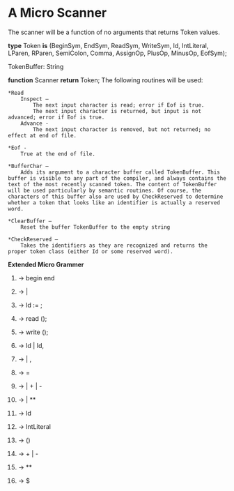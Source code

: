 # A Micro Scanner
The scanner will be a function of no arguments that returns Token values.

**type** 
Token **is** (BeginSym, EndSym, ReadSym, WriteSym, Id, IntLiteral, LParen,
RParen, SemiColon, Comma, AssignOp, PlusOp, MinusOp, EofSym); 

TokenBuffer: String

**function** Scanner **return** Token; 
	The following routines will be used: 


	*Read  
		Inspect — 
			The next input character is read; error if Eof is true.
			The next input character is returned, but input is not advanced; error if Eof is true.
		Advance - 
			The next input character is removed, but not returned; no effect at end of file.
 
	*Eof -
		True at the end of file.

	*BufferChar —  
		Adds its argument to a character buffer called TokenBuffer. This buffer is visible to any part of the compiler, and always contains the text of the most recently scanned token. The content of TokenBuffer will be used particularly by semantic routines. Of course, the characters of this buffer also are used by CheckReserved to determine whether a token that looks like an identifier is actually a reserved word.

	*ClearBuffer —  
		Reset the buffer TokenBuffer to the empty string

	*CheckReserved —  
		Takes the identifiers as they are recognized and returns the proper token class (either Id or some reserved word).


**Extended Micro Grammer**  

1. <program> -> begin <stmt list> end  

2. <stmt list> -> <statement> | <statement> <stmt list>  

3. <statement> -> Id := <expression>;  

4. <statement> -> read (<id list>);  

5. <statement> -> write (<expr list>);  

6. <id list> -> Id | Id, <id list> 
7. <expr list> -> <expression> | <expression>, <expr list>  

8. <bool expression> -> <expression> = <expression> 

9. <expression> -> <exponential> | <exponential> + <expression> | <exponential> - <expression>  

10. <exponential> -> <primary> | <primary> ** <exponential>  

11. <primary> -> Id  

12. <primary> -> IntLiteral  

13. <primary> -> (<expression>)  

14. <add op> -> + | -  

15. <exp op> -> **  

16. <system goal> -> <program>$ 
